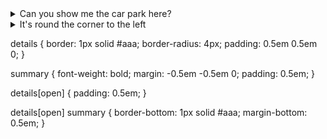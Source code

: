 <div class="container mt-3 my_1">
    <details>
        <summary>Can you show me the car park here?</summary>
        Не могли бы вы показать мне стоянку машин?
    </details>
    <details>
        <summary>It's round the corner to the left</summary>
        Она за углом налево.
    </details>
</div>

details {
  border: 1px solid #aaa;
  border-radius: 4px;
  padding: 0.5em 0.5em 0;
}

summary {
  font-weight: bold;
  margin: -0.5em -0.5em 0;
  padding: 0.5em;
}

details[open] {
  padding: 0.5em;
}

details[open] summary {
  border-bottom: 1px solid #aaa;
  margin-bottom: 0.5em;
}